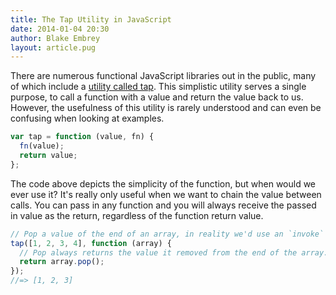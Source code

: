 ```yaml
---
title: The Tap Utility in JavaScript
date: 2014-01-04 20:30
author: Blake Embrey
layout: article.pug
---
```


There are numerous functional JavaScript libraries out in the public, many of which include a [utility called tap](http://underscorejs.org/#tap). This simplistic utility serves a single purpose, to call a function with a value and return the value back to us. However, the usefulness of this utility is rarely understood and can even be confusing when looking at examples.

```javascript
var tap = function (value, fn) {
  fn(value);
  return value;
};
```

The code above depicts the simplicity of the function, but when would we ever use it? It's really only useful when we want to chain the value between calls. You can pass in any function and you will always receive the passed in value as the return, regardless of the function return value.

```javascript
// Pop a value of the end of an array, in reality we'd use an `invoke` utility.
tap([1, 2, 3, 4], function (array) {
  // Pop always returns the value it removed from the end of the array.
  return array.pop();
});
//=> [1, 2, 3]
```
